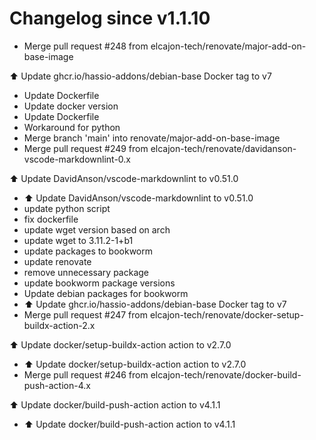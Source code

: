 # Changelog since v1.1.10
- Merge pull request #248 from elcajon-tech/renovate/major-add-on-base-image

⬆️ Update ghcr.io/hassio-addons/debian-base Docker tag to v7 
- Update Dockerfile 
- Update docker version 
- Update Dockerfile 
- Workaround for python 
- Merge branch 'main' into renovate/major-add-on-base-image 
- Merge pull request #249 from elcajon-tech/renovate/davidanson-vscode-markdownlint-0.x

⬆️ Update DavidAnson/vscode-markdownlint to v0.51.0 
- ⬆️ Update DavidAnson/vscode-markdownlint to v0.51.0 
- update python script 
- fix dockerfile 
- update wget version based on arch 
- update wget to 3.11.2-1+b1 
- update packages to bookworm 
- update renovate 
- remove unnecessary package 
- update bookworm package versions 
- Update debian packages for bookworm 
- ⬆️ Update ghcr.io/hassio-addons/debian-base Docker tag to v7 
- Merge pull request #247 from elcajon-tech/renovate/docker-setup-buildx-action-2.x

⬆️ Update docker/setup-buildx-action action to v2.7.0 
- ⬆️ Update docker/setup-buildx-action action to v2.7.0 
- Merge pull request #246 from elcajon-tech/renovate/docker-build-push-action-4.x

⬆️ Update docker/build-push-action action to v4.1.1 
- ⬆️ Update docker/build-push-action action to v4.1.1 
